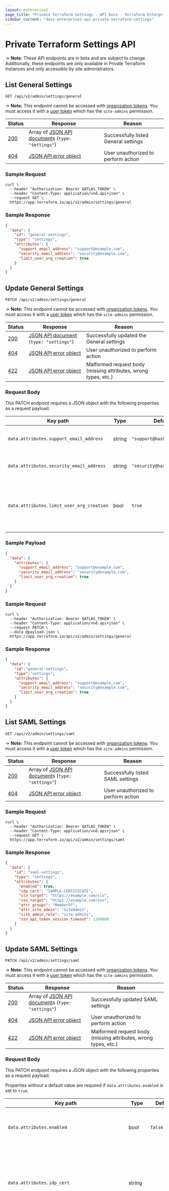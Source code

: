 ```yaml
---
layout: enterprise2
page_title: "Private Terraform Settings - API Docs - Terraform Enterprise"
sidebar_current: "docs-enterprise2-api-private-terraform-settings"
---
```


# Private Terraform Settings API

-> **Note**: These API endpoints are in beta and are subject to change. Additionally, these endpoints are only available in Private Terraform instances and only accessible by site administrators.

## List General Settings
`GET /api/v2/admin/settings/general`

-> **Note:** This endpoint cannot be accessed with [organization tokens](../users-teams-organizations/service-accounts.html#organization-service-accounts). You must access it with a [user token](../users-teams-organizations/users.html#api-tokens) which has the `site-admins` permission.

Status  | Response                                         | Reason
--------|--------------------------------------------------|-------
[200][] | Array of [JSON API document][]s (`type: "settings"`) | Successfully listed General settings
[404][] | [JSON API error object][]                    | User unauthorized to perform action

[200]: https://developer.mozilla.org/en-US/docs/Web/HTTP/Status/200
[404]: https://developer.mozilla.org/en-US/docs/Web/HTTP/Status/404
[JSON API document]: https://www.terraform.io/docs/enterprise/api/index.html#json-api-documents
[JSON API error object]: http://jsonapi.org/format/#error-objects

### Sample Request

```shell
curl \
  --header "Authorization: Bearer $ATLAS_TOKEN" \
  --header "Content-Type: application/vnd.api+json" \
  --request GET \
  https://app.terraform.io/api/v2/admin/settings/general
```

### Sample Response

```json
{
  "data": {
    "id": "general-settings",
    "type": "settings",
    "attributes": {
      "support_email_address": "support@example.com",
      "security_email_address": "security@example.com",
      "limit_user_org_creation": true
    }
  }
}
```

## Update General Settings
`PATCH /api/v2/admin/settings/general`

-> **Note:** This endpoint cannot be accessed with [organization tokens](../users-teams-organizations/service-accounts.html#organization-service-accounts). You must access it with a [user token](../users-teams-organizations/users.html#api-tokens) which has the `site-admins` permission.

Status  | Response                                     | Reason
--------|----------------------------------------------|----------
[200][] | [JSON API document][] (`type: "settings"`) | Successfully updated the General settings
[404][] | [JSON API error object][]                    | User unauthorized to perform action
[422][] | [JSON API error object][]                    | Malformed request body (missing attributes, wrong types, etc.)

[200]: https://developer.mozilla.org/en-US/docs/Web/HTTP/Status/200
[404]: https://developer.mozilla.org/en-US/docs/Web/HTTP/Status/404
[422]: https://developer.mozilla.org/en-US/docs/Web/HTTP/Status/422
[JSON API document]: https://www.terraform.io/docs/enterprise/api/index.html#json-api-documents
[JSON API error object]: http://jsonapi.org/format/#error-objects

### Request Body

This PATCH endpoint requires a JSON object with the following properties as a request payload.

Key path                    | Type   | Default | Description
----------------------------|--------|---------|------------
`data.attributes.support_email_address`  | string   | `"support@hashicorp.com"` | The support address for outgoing emails.
`data.attributes.security_email_address` | string   | `"security@hashicorp.com"` | The security address for outgoing emails.
`data.attributes.limit_user_org_creation`| bool     | `true` | Determines whether users who are not `site-admins` will be able to create new organizations.

### Sample Payload

```json
{
  "data": {
    "attributes": {
      "support_email_address": "support@example.com",
      "security_email_address": "security@example.com",
      "limit_user_org_creation": true
    }
  }
}
```

### Sample Request

```shell
curl \
  --header "Authorization: Bearer $ATLAS_TOKEN" \
  --header "Content-Type: application/vnd.api+json" \
  --request PATCH \
  --data @payload.json \
  https://app.terraform.io/api/v2/admin/settings/general
```

### Sample Response

```json
{
  "data": {
    "id":"general-settings",
    "type":"settings",
    "attributes": {
      "support_email_address": "support@example.com",
      "security_email_address": "security@example.com",
      "limit_user_org_creation": true
    }
  }
}
```

## List SAML Settings
`GET /api/v2/admin/settings/saml`

-> **Note:** This endpoint cannot be accessed with [organization tokens](../users-teams-organizations/service-accounts.html#organization-service-accounts). You must access it with a [user token](../users-teams-organizations/users.html#api-tokens) which has the `site-admins` permission.

Status  | Response                                         | Reason
--------|--------------------------------------------------|-------
[200][] | Array of [JSON API document][]s (`type: "settings"`) | Successfully listed SAML settings
[404][] | [JSON API error object][]                    | User unauthorized to perform action

[200]: https://developer.mozilla.org/en-US/docs/Web/HTTP/Status/200
[404]: https://developer.mozilla.org/en-US/docs/Web/HTTP/Status/404
[JSON API document]: https://www.terraform.io/docs/enterprise/api/index.html#json-api-documents
[JSON API error object]: http://jsonapi.org/format/#error-objects

### Sample Request

```shell
curl \
  --header "Authorization: Bearer $ATLAS_TOKEN" \
  --header "Content-Type: application/vnd.api+json" \
  --request GET \
  https://app.terraform.io/api/v2/admin/settings/saml
```

### Sample Response

```json
{
  "data": {
    "id": "saml-settings",
    "type": "settings",
    "attributes": {
      "enabled": true,
      "idp_cert": "SAMPLE-CERTIFICATE",
      "slo_target": "https://example.com/slo",
      "sso_target": "https://example.com/sso",
      "attr_groups": "MemberOf",
      "attr_site_admin": "SiteAdmin",
      "site_admin_role": "site-admins",
      "sso_api_token_session_timeout": 1209600
    }
  }
}
```

## Update SAML Settings
`PATCH /api/v2/admin/settings/saml`

-> **Note:** This endpoint cannot be accessed with [organization tokens](../users-teams-organizations/service-accounts.html#organization-service-accounts). You must access it with a [user token](../users-teams-organizations/users.html#api-tokens) which has the `site-admins` permission.

Status  | Response                                         | Reason
--------|--------------------------------------------------|-------
[200][] | Array of [JSON API document][]s (`type: "settings"`) | Successfully updated SAML settings
[404][] | [JSON API error object][]                    | User unauthorized to perform action
[422][] | [JSON API error object][]                    | Malformed request body (missing attributes, wrong types, etc.)

[200]: https://developer.mozilla.org/en-US/docs/Web/HTTP/Status/200
[404]: https://developer.mozilla.org/en-US/docs/Web/HTTP/Status/404
[422]: https://developer.mozilla.org/en-US/docs/Web/HTTP/Status/422
[JSON API document]: https://www.terraform.io/docs/enterprise/api/index.html#json-api-documents
[JSON API error object]: http://jsonapi.org/format/#error-objects

### Request Body

This PATCH endpoint requires a JSON object with the following properties as a request payload.

Properties without a default value are required if `data.attributes.enabled` is set to `true`.

Key path                    | Type   | Default | Description
----------------------------|--------|---------|------------
`data.attributes.enabled`    | bool   | `false` | Allows SAML to be used. If true, all remaining attributes are required.
`data.attributes.idp_cert`   | string |         | Identity Provider Certificate specifies the PEM encoded X.509 Certificate as provided by the IdP configuration.
`data.attributes.slo_target` | string |         | Single Log Out URL specifies the HTTP(s) endpoint on your IdP for single logout requests. This value is provided by your IdP configuration.
`data.attributes.sso_target` | string |         | Single Sign On URL specifies the HTTP(S) endpoint on your IdP for single sign-on requests. This value is provided by your IdP configuration.
`data.attributes.attr_groups`| string | `"MemberOf"` | Team Attribute Name specifies the name of the SAML attribute that determines team membership. The value of this attribute in the SAML assertion must be a string containing a comma-separated list of team names.
`data.attributes.attr_site_admin`| string |`"SiteAdmin"`| Specifies the role for site admin access, overridding the "Site Admin Role" method.
`data.attributes.site_admin_role`| string |`"site-admins"`| Specifies the role for site admin access, provided in the list of roles sent in the Team Attribute Name attribute.
`data.attributes.sso_api_token_session_timeout`| integer | 1209600 | Specifies the Single Sign On session timeout, defaulting to 14 days.

```json
{
  "data": {
    "attributes": {
      "enabled": true,
      "idp_cert": "SAMPLE-CERTIFICATE",
      "slo_target": "https://example.com/slo",
      "sso_target": "https://example.com/sso",
      "attr_groups": "MemberOf",
      "attr_site_admin": "SiteAdmin",
      "site_admin_role": "site-admins",
      "sso_api_token_session_timeout": 1209600
    }
  }
}
```

### Sample Request

```shell
curl \
  --header "Authorization: Bearer $ATLAS_TOKEN" \
  --header "Content-Type: application/vnd.api+json" \
  --request PATCH \
  --data @payload.json \
  https://app.terraform.io/api/v2/admin/settings/saml
```

### Sample Response

```json
{
  "data": {
    "id":"saml-settings",
    "type":"settings",
    "attributes": {
      "enabled": true,
      "idp_cert": "SAMPLE-CERTIFICATE",
      "slo_target": "https://example.com/slo",
      "sso_target": "https://example.com/sso",
      "attr_groups": "MemberOf",
      "attr_site_admin": "SiteAdmin",
      "site_admin_role": "site-admins",
      "sso_api_token_session_timeout": 1209600
    }
  }
}
```

## List SMTP Settings
`GET /api/v2/admin/settings/smtp`

-> **Note:** This endpoint cannot be accessed with [organization tokens](../users-teams-organizations/service-accounts.html#organization-service-accounts). You must access it with a [user token](../users-teams-organizations/users.html#api-tokens) which has the `site-admins` permission.

Status  | Response                                         | Reason
--------|--------------------------------------------------|-------
[200][] | Array of [JSON API document][]s (`type: "settings"`) | Successfully listed SMTP settings
[404][] | [JSON API error object][]                    | User unauthorized to perform action

[200]: https://developer.mozilla.org/en-US/docs/Web/HTTP/Status/200
[404]: https://developer.mozilla.org/en-US/docs/Web/HTTP/Status/404
[JSON API document]: https://www.terraform.io/docs/enterprise/api/index.html#json-api-documents
[JSON API error object]: http://jsonapi.org/format/#error-objects

### Sample Request

```shell
curl \
  --header "Authorization: Bearer $ATLAS_TOKEN" \
  --header "Content-Type: application/vnd.api+json" \
  --request GET \
  https://app.terraform.io/api/v2/admin/settings/smtp
```

### Sample Response

```json
{
  "data": {
    "id": "smtp-settings",
    "type": "settings",
    "attributes": {
      "enabled": true,
      "host": "example.com",
      "port": 25,
      "sender": "sample_user@example.com",
      "auth": "login",
      "username": "sample_user"
    }
  }
}
```

## Update SMTP Settings
`PATCH /api/v2/admin/settings/smtp`

-> **Note:** This endpoint cannot be accessed with [organization tokens](../users-teams-organizations/service-accounts.html#organization-service-accounts). You must access it with a [user token](../users-teams-organizations/users.html#api-tokens) which has the `site-admins` permission.

Status  | Response                                     | Reason
--------|----------------------------------------------|----------
[200][] | [JSON API document][] (`type: "settings"`) | Successfully updated the SMTP settings
[401][] | [JSON API error object][]                    | Failure during test message delivery, SMTP user credentials are invalid
[404][] | [JSON API error object][]                    | User unauthorized to perform action
[422][] | [JSON API error object][]                    | Malformed request body (missing attributes, wrong types, etc.)
[500][] | [JSON API error object][]                    | Failure during test message delivery, SMTP server server error
[504][] | [JSON API error object][]                    | Failure during test message delivery, SMTP server timeout

[200]: https://developer.mozilla.org/en-US/docs/Web/HTTP/Status/200
[401]: https://developer.mozilla.org/en-US/docs/Web/HTTP/Status/401
[404]: https://developer.mozilla.org/en-US/docs/Web/HTTP/Status/404
[422]: https://developer.mozilla.org/en-US/docs/Web/HTTP/Status/422
[500]: https://developer.mozilla.org/en-US/docs/Web/HTTP/Status/504
[504]: https://developer.mozilla.org/en-US/docs/Web/HTTP/Status/504
[JSON API document]: https://www.terraform.io/docs/enterprise/api/index.html#json-api-documents
[JSON API error object]: http://jsonapi.org/format/#error-objects

### Request Body

This PATCH endpoint requires a JSON object with the following properties as a request payload.

Properties without a default value are required if `data.attributes.enabled` is set to `true`.

Key path                    | Type   | Default | Description
----------------------------|--------|---------|------------
`data.attributes.enabled`   | bool   | `false` | Allows SMTP to be used. If true, all remaining attributes are required.
`data.attributes.host`      | string |         | The host address of the SMTP server.
`data.attributes.port`      | integer|         | The port of the SMTP server.
`data.attributes.sender`    | string |         | The desired sender address.
`data.attributes.auth`      | string | `"none"`| The authentication type. Valid values are `"none"`, `"plain"`, and `"login"`.
`data.attributes.username`  | string |         | The username used to authenticate to the SMTP server. Only required if `data.attributes.auth` is set to `"login"` or `"plain"`.
`data.attributes.password`  | string |         | The username used to authenticate to the SMTP server. Only required if `data.attributes.auth` is set to `"login"` or `"plain"`.

### Sample Payload

```json
{
  "data": {
    "attributes": {
      "enabled": true,
      "host": "example.com",
      "port": 25,
      "sender": "sample_user@example.com",
      "auth": "login",
      "username": "sample_user",
      "password": "sample_password"
    }
  }
}
```

### Sample Request

```shell
curl \
  --header "Authorization: Bearer $ATLAS_TOKEN" \
  --header "Content-Type: application/vnd.api+json" \
  --request PATCH \
  --data @payload.json \
  https://app.terraform.io/api/v2/admin/settings/smtp
```

### Sample Response

```json
{
  "data": {
    "id":"smtp-settings",
    "type":"settings",
    "attributes": {
      "enabled": true,
      "host": "example.com",
      "port": 25,
      "sender": "sample_user@example.com",
      "auth": "login",
      "username": "sample_user"
    }
  }
}
```

## List Twilio Settings
`GET /api/v2/admin/settings/twilio`

-> **Note:** This endpoint cannot be accessed with [organization tokens](../users-teams-organizations/service-accounts.html#organization-service-accounts). You must access it with a [user token](../users-teams-organizations/users.html#api-tokens) which has the `site-admins` permission.

Status  | Response                                         | Reason
--------|--------------------------------------------------|-------
[200][] | Array of [JSON API document][]s (`type: "settings"`) | Successfully listed Twilio settings
[404][] | [JSON API error object][]                    | User unauthorized to perform action

[200]: https://developer.mozilla.org/en-US/docs/Web/HTTP/Status/200
[404]: https://developer.mozilla.org/en-US/docs/Web/HTTP/Status/404
[JSON API document]: https://www.terraform.io/docs/enterprise/api/index.html#json-api-documents
[JSON API error object]: http://jsonapi.org/format/#error-objects

### Sample Request

```shell
curl \
  --header "Authorization: Bearer $ATLAS_TOKEN" \
  --header "Content-Type: application/vnd.api+json" \
  --request GET \
  https://app.terraform.io/api/v2/admin/settings/twilio
```

### Sample Response

```json
{
  "data": {
    "id": "twilio-settings",
    "type": "settings",
    "attributes": {
      "enabled": true,
      "account_sid": "12345abcd",
      "auth_token": "sample_token",
      "from_number": "555-555-5555"
    }
  }
}
```

## Update Twilio Settings
`PATCH /api/v2/admin/settings/twilio`

-> **Note:** This endpoint cannot be accessed with [organization tokens](../users-teams-organizations/service-accounts.html#organization-service-accounts). You must access it with a [user token](../users-teams-organizations/users.html#api-tokens) which has the site-admins permission.

Status  | Response                                         | Reason
--------|--------------------------------------------------|-------
[200][] | Array of [JSON API document][]s (`type: "settings"`) | Successfully listed Twilio settings
[404][] | [JSON API error object][]                    | User unauthorized to perform action
[422][] | [JSON API error object][]                    | Malformed request body (missing attributes, wrong types, etc.)

[200]: https://developer.mozilla.org/en-US/docs/Web/HTTP/Status/200
[404]: https://developer.mozilla.org/en-US/docs/Web/HTTP/Status/404
[422]: https://developer.mozilla.org/en-US/docs/Web/HTTP/Status/422
[JSON API document]: https://www.terraform.io/docs/enterprise/api/index.html#json-api-documents
[JSON API error object]: http://jsonapi.org/format/#error-objects

### Request Body

This PATCH endpoint requires a JSON object with the following properties as a request payload.

Properties without a default value are required if `data.attributes.enabled` is set to `true`.

Key path                    | Type   | Default | Description
----------------------------|--------|---------|------------
`data.attributes.enabled`    | bool   | `false` | Allows Twilio to be used. If true, all remaining attributes are required.
`data.attributes.account_sid`  | string   |  | The Twilio account id.
`data.attributes.auth_token` | string   |  | The Twilio authentication token.
`data.attributes.from_number`| string     |  | The phone number Twilio will use to send the message.

```json
{
  "data": {
    "attributes": {
      "enabled": true,
      "account_sid": "12345abcd",
      "auth_token": "sample_token",
      "from_number": "555-555-5555"
    }
  }
}
```

### Sample Request

```shell
curl \
  --header "Authorization: Bearer $ATLAS_TOKEN" \
  --header "Content-Type: application/vnd.api+json" \
  --request PATCH \
  --data @payload.json \
  https://app.terraform.io/api/v2/admin/settings/twilio
```

### Sample Response

```json
{
  "data": {
    "id":"twilio-settings",
    "type":"settings",
    "attributes": {
      "enabled": true,
      "account_sid": "12345abcd",
      "auth_token": "sample_token",
      "from_number": "555-555-5555"
    }
  }
}
```
